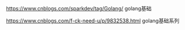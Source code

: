 https://www.cnblogs.com/sparkdev/tag/Golang/   golang基础

https://www.cnblogs.com/f-ck-need-u/p/9832538.html  golang基础系列
